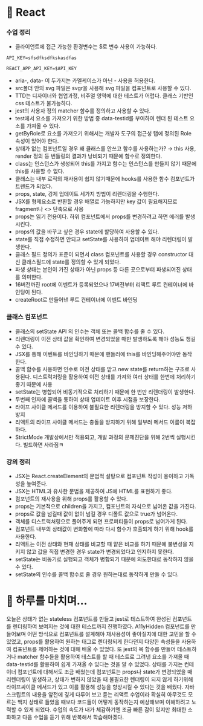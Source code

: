 # 📖 React

### 수업 정리

- 클라이언트에 접근 가능한 환경변수는 $로 변수 사용이 가능하다.

```
API_KEY=sfsdfksdfkskasdfas

REACT_APP_API_KEY=$API_KEY
```

- aria-, data- 이 두가지는 카멜케이스가 아닌 - 사용을 허용한다.
- src폴더 안의 svg 파일은 svgr을 사용해 svg 파일을 컴포넌트로 사용할 수 있다.
- TTD는 디자이너와 협업과정, 비주얼 영역에 대한 테스트가 어렵다. 클래스 기반인 css 테스트가 불가능하다.
- jest의 사용자 정의 matcher 함수를 정의하고 사용할 수 있다.
- test에서 요소를 가져오기 위한 방법 중 data-testid를 부여하여 렌더 된 테스트 요소를 가져올 수 있다.
- getByRole로 요소를 가져오기 위해서는 개발자 도구의 접근성 탭에 정의된 Role 속성이 있어야 한다.
- 상태가 없는 컴포넌트일 경우 왜 클래스를 안쓰고 함수를 사용하는가? → this 사용, render 정의 등 번들링의 결과가 낭비되기 때문에 함수로 정의한다.
- class는 인스턴스가 생성되어 this를 가지고 함수는 인스턴스를 만들지 않기 때문에 this를 사용할 수 없다.
- 클래스는 내부 로직의 재사용이 쉽지 않기때문에 hooks를 사용한 함수 컴포넌트가 트렌드가 되었다.
- props, state, 강제 업데이트 세가지 방법이 리렌더링을 수행한다.
- JSX를 형제요소로 반환할 경우 배열로 가능하지만 key 값이 필요해지므로 fragment나 <> 단축으로 사용
- props는 읽기 전용이다. 하위 컴포넌트에서 props를 변경하려고 하면 에러를 발생시킨다.
- props의 값을 바꾸고 싶은 경우 state에 할당하여 사용할 수 있다.
- state를 직접 수정하면 안되고 setState를 사용하여 업데이트 해야 리렌더링이 발생한다.
- 클래스 필드 정의가 표준이 되면서 class 컴포넌트를 사용할 경우 constructor 대신 클래스필드에 state를 정의할 수 있게 되었다.
- 파생 상태는 본인이 가진 상태가 아닌 props 등 다른 곳으로부터 파생되어진 상태를 의미한다.
- 16버전까진 root에 이벤트가 등록되었으나 17버전부터 리액트 루트 컨테이너에 바인딩이 된다.
- createRoot로 만들어낸 루트 컨테이너에 이벤트 바인딩

### 클래스 컴포넌트

- 클래스의 setState API 의 인수는 객체 또는 콜백 함수를 줄 수 있다.
- 리렌더링이 이전 상태 값을 확인하여 변경되었을 때만 발생하도록 해야 성능도 챙길 수 있다.
- JSX를 통해 이벤트를 바인딩하기 때문에 핸들러에 this를 바인딩해주어야만 동작한다.
- 콜백 함수를 사용하면 인수로 이전 상태를 받고 new state를 return하는 구조로 사용된다. 디스트럭처링을 활용하여 이전 상태를 가져와 여러 상태를 한번에 처리하기 좋기 때문에 사용
- setState는 병합되어 비동기적으로 처리하기 때문에 한 번만 리렌더링이 발생한다.
- 두번째 인자에 콜백을 통하여 상태 업데이트 이후 시점을 보장한다.
- 라이프 사이클 메서드를 이용하여 불필요한 리렌더링을 방지할 수 있다. 성능 저하 방지
- 리액트의 라이프 사이클 메서드는 충돌을 방지하기 위해 일부러 메서드 이름이 복잡하다.
- StrictMode 개발상에서만 적용되고, 개발 과정의 문제진단을 위해 2번씩 실행시킨다. 빌드하면 사라짐ㅋ

### 강의 정리

- JSX는 React.createElement의 문법적 설탕으로 컴포넌트 작성이 용이하고 가독성을 높여준다.
- JSX는 HTML과 유사한 문법을 제공하여 JS에 HTML를 표현하기 좋다.
- 컴포넌트의 재사용을 위해 props를 활용할 수 있다.
- props는 기본적으로 children을 가지고, 컴포넌트의 자식으로 넘어온 값을 가진다.
- props로 값을 넘길때 값이 없이 넘길 경우 디폴트 값으로 true가 넘어온다.
- 객체를 디스트럭처링으로 풀어주게 되면 프로퍼티들이 props로 넘어가게 된다.
- 컴포넌트 내부의 상태값이 변화함에 따라 다시 함수가 호출되게 하기 위해 hook를 사용한다.
- 리액트는 이전 상태와 현재 상태를 비교할 때 얕은 비교를 하기 때문에 불변성을 지키지 않고 값을 직접 변경한 경우 state가 변경되었다고 인지하지 못한다.
- setState는 비동기로 실행되고 객체가 병합되기 때문에 의도한대로 동작하지 않을 수 있다.
- setState의 인수를 콜백 함수로 줄 경우 원하는대로 동작하게 만들 수 있다.

# 🤯 하루를 마치며…

오늘은 상태가 없는 stateless 컴포넌트를 만들고 jest로 테스트하여 완성된 컴포넌트를 렌더링하여 보여지는 것에 대한 테스트까지 진행하였다. A11yHidden 컴포넌트를 만들어보며 어떤 방식으로 컴포넌트를 설계해야 재사용성이 좋아질지에 대한 고민을 할 수 있었고, props를 활용하여 원하는 태그로 렌더링되게 한다던지 다양한 속성들을 사용하여 컴포넌트를 제어하는 것에 대해 배울 수 있었다. 또 jest의 목 함수를 만들어 테스트하거나 matcher 함수들을 활용하여 테스트를 할 때 테스트로 그려낸 요소를 가져올 때 data-testid를 활용하여 쉽게 가져올 수 있다는 것을 알 수 있었다. 상태를 가지는 컨테이너 컴포넌트에 대해서도 조금 배웠는데 컴포넌트는 props나 state가 변경되었을 때 리렌더링이 발생하고, 상태가 변하지 않았을 때 불필요한 렌더링이 되지 않게 하기위해 라이프싸이클 메서드가 있고 이를 활용해 성능을 향상시킬 수 있다는 것을 배웠다. 자바스크립트의 내용을 앞전에 깊게 다루어 보고 듣는 리액트 수업이라 확실히 아무것도 모르는 백지 상태로 들었을 때보다 코드들이 어떻게 동작하는지 예상해보며 이해하려고 노력할 수 있게 되었다. 수업의 속도가 내가 체감하기엔 조금 빠른 감이 있지만 최대한 소화하고 다음 수업을 듣기 위해 반복해서 학습해야겠다.
